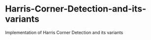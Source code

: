 # Harris-Corner-Detection-and-its-variants
Implementation of Harris Corner Detection and its variants

